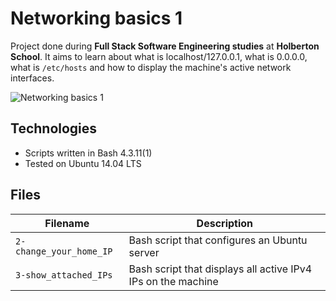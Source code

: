 # Networking basics 1
Project done during **Full Stack Software Engineering studies** at **Holberton School**. It aims to learn about what is localhost/127.0.0.1, what is 0.0.0.0, what is `/etc/hosts` and how to display the machine's active network interfaces.

![Networking basics 1](https://s3.amazonaws.com/intranet-projects-files/holbertonschool-sysadmin_devops/285/s7kpNYq.png)
## Technologies
* Scripts written in Bash 4.3.11(1)
* Tested on Ubuntu 14.04 LTS

## Files

| Filename | Description |
| -------- | ----------- |
| `2-change_your_home_IP` | Bash script that configures an Ubuntu server |
| `3-show_attached_IPs` | Bash script that displays all active IPv4 IPs on the machine |